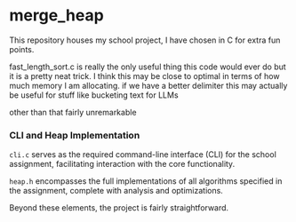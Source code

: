 
# merge_heap

This repository houses my school project, I have chosen in C for extra fun points.

fast_length_sort.c is really the only useful thing this code would ever do but it is a pretty neat trick. 
I think this may be close to optimal in terms of how much memory I am allocating.
if we have a better delimiter this may actually be useful for stuff like bucketing text for LLMs

other than that fairly unremarkable 


### CLI and Heap Implementation

`cli.c` serves as the required command-line interface (CLI) for the school assignment, facilitating interaction with the core functionality.

`heap.h` encompasses the full implementations of all algorithms specified in the assignment, complete with analysis and optimizations.

Beyond these elements, the project is fairly straightforward.
